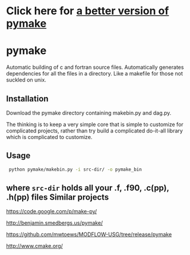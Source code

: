 Click here for [a better version of pymake](https://github.com/modflowpy/pymake)
======

pymake
======

Automatic building of c and fortran source files. Automatically generates dependencies for all the files in a directory. Like a makefile for those not suckled on unix. 


Installation
------------
Download the pymake directory containing makebin.py and dag.py. 

The thinking is to keep a very simple core that is simple to customize for complicated projects, rather than try build a complicated do-it-all library which is complicated to customize.


Usage
-----
```sh
 python pymake/makebin.py -i src-dir/ -o pymake_bin
```
where `src-dir` holds all your .f, .f90, .c(pp), .h(pp) files
Similar projects
----------------

https://code.google.com/p/make-py/

http://benjamin.smedbergs.us/pymake/

https://github.com/mwtoews/MODFLOW-USG/tree/release/pymake

http://www.cmake.org/


